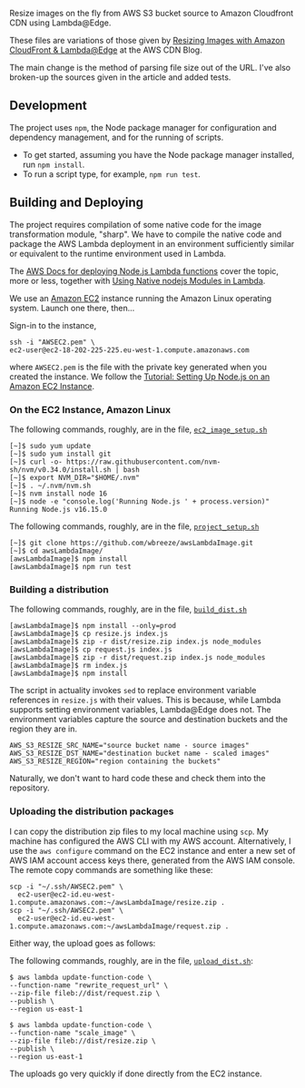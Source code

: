 Resize images on the fly from
AWS S3 bucket source
to Amazon Cloudfront CDN
using Lambda@Edge.

These files are variations of those given by [Resizing Images with Amazon CloudFront & Lambda@Edge][cdnBlog] at the AWS CDN Blog.

The main change is the method of parsing file size out of the URL.
I've also broken-up the sources given in the article and added tests.

## Development

The project uses `npm`, the Node package manager for configuration and
dependency management, and for the running of scripts.

- To get started, assuming you have the Node package manager installed, run
  `npm install`.
- To run a script type, for example, `npm run test`.

## Building and Deploying

The project requires compilation of some native code for the image
transformation module, "sharp". We have to compile the native code and package
the AWS Lambda deployment in an environment sufficiently similar or equivalent
to the runtime environment used in Lambda.

The [AWS Docs for deploying Node.js Lambda functions][depl] cover the topic,
more or less, together with [Using Native nodejs Modules in Lambda][native].

We use an [Amazon EC2][ec2] instance running the Amazon Linux operating system.
Launch one there, then...

Sign-in to the instance,

    ssh -i "AWSEC2.pem" \
    ec2-user@ec2-18-202-225-225.eu-west-1.compute.amazonaws.com

where `AWSEC2.pem`
is the file with the private key generated when you created the instance. We
follow the [Tutorial: Setting Up Node.js on an Amazon EC2 Instance][nodec2].

### On the EC2 Instance, Amazon Linux

The following commands, roughly, are in the file, [`ec2_image_setup.sh`][setup]

    [~]$ sudo yum update
    [~]$ sudo yum install git
    [~]$ curl -o- https://raw.githubusercontent.com/nvm-sh/nvm/v0.34.0/install.sh | bash
    [~]$ export NVM_DIR="$HOME/.nvm"
    [~]$ . ~/.nvm/nvm.sh
    [~]$ nvm install node 16
    [~]$ node -e "console.log('Running Node.js ' + process.version)"
    Running Node.js v16.15.0

The following commands, roughly, are in the file, [`project_setup.sh`][project]

    [~]$ git clone https://github.com/wbreeze/awsLambdaImage.git
    [~]$ cd awsLambdaImage/
    [awsLambdaImage]$ npm install
    [awsLambdaImage]$ npm run test

### Building a distribution

The following commands, roughly, are in the file, [`build_dist.sh`][dist]

    [awsLambdaImage]$ npm install --only=prod
    [awsLambdaImage]$ cp resize.js index.js
    [awsLambdaImage]$ zip -r dist/resize.zip index.js node_modules
    [awsLambdaImage]$ cp request.js index.js
    [awsLambdaImage]$ zip -r dist/request.zip index.js node_modules
    [awsLambdaImage]$ rm index.js
    [awsLambdaImage]$ npm install

The script in actuality invokes `sed` to replace environment variable
references in `resize.js` with their values. This is because, while
Lambda supports setting environment variables, Lambda@Edge does not.
The environment variables capture the source and destination buckets
and the region they are in.

    AWS_S3_RESIZE_SRC_NAME="source bucket name - source images"
    AWS_S3_RESIZE_DST_NAME="destination bucket name - scaled images"
    AWS_S3_RESIZE_REGION="region containing the buckets"

Naturally, we don't want to hard code these and check them into the repository.

### Uploading the distribution packages

I can copy the distribution zip files to my local machine using `scp`. My
machine has configured the AWS CLI with my AWS account.  Alternatively, I
use the `aws configure` command on the EC2 instance and enter a new set of
AWS IAM account access keys there, generated from the AWS IAM console.
The remote copy commands are something like these:

    scp -i "~/.ssh/AWSEC2.pem" \
      ec2-user@ec2-id.eu-west-1.compute.amazonaws.com:~/awsLambdaImage/resize.zip .
    scp -i "~/.ssh/AWSEC2.pem" \
      ec2-user@ec2-id.eu-west-1.compute.amazonaws.com:~/awsLambdaImage/request.zip .

Either way, the upload goes as follows:

The following commands, roughly, are in the file, [`upload_dist.sh`][upload]:

    $ aws lambda update-function-code \
    --function-name "rewrite_request_url" \
    --zip-file fileb://dist/request.zip \
    --publish \
    --region us-east-1

    $ aws lambda update-function-code \
    --function-name "scale_image" \
    --zip-file fileb://dist/resize.zip \
    --publish \
    --region us-east-1

The uploads go very quickly if done directly from the EC2 instance.

[depl]: https://docs.aws.amazon.com/lambda/latest/dg/nodejs-package.html
[native]: https://aws.amazon.com/blogs/compute/nodejs-packages-in-lambda/
[ec2]: https://docs.aws.amazon.com/AWSEC2/latest/UserGuide/concepts.html
[nodec2]: https://docs.aws.amazon.com/sdk-for-javascript/v2/developer-guide/setting-up-node-on-ec2-instance.html
[dist]: https://github.com/wbreeze/awsLambdaImage/blob/master/script/build_dist.sh
[upload]: https://github.com/wbreeze/awsLambdaImage/blob/master/script/upload_dist.sh
[setup]: https://github.com/wbreeze/awsLambdaImage/blob/master/script/ec2_image_setup.sh
[project]: https://github.com/wbreeze/awsLambdaImage/blob/master/script/project_setup.sh
[cdnBlog]: https://aws.amazon.com/es/blogs/networking-and-content-delivery/resizing-images-with-amazon-cloudfront-lambdaedge-aws-cdn-blog/
  "Resizing Images with Amazon CloudFront & Lambda@Edge"

